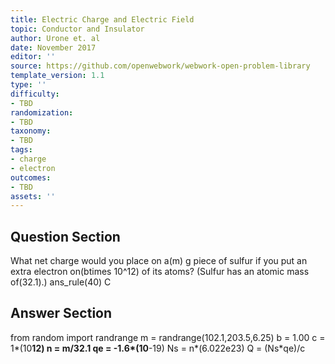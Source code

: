 ```yaml
---
title: Electric Charge and Electric Field
topic: Conductor and Insulator
author: Urone et. al
date: November 2017
editor: ''
source: https://github.com/openwebwork/webwork-open-problem-library
template_version: 1.1
type: ''
difficulty:
- TBD
randomization:
- TBD
taxonomy:
- TBD
tags:
- charge
- electron
outcomes:
- TBD
assets: ''
---
```


## Question Section 

What net charge would you place on a(m) g piece of sulfur if you put an extra electron on(btimes 10^12) of its atoms? 
(Sulfur has an atomic mass of(32.1).)
ans_rule(40) C



## Answer Section

from random import randrange
m = randrange(102.1,203.5,6.25)
b = 1.00
c = 1*(10**12)
n = m/32.1
qe = -1.6*(10**-19)
Ns = n*(6.022e23)
Q = (Ns*qe)/c
